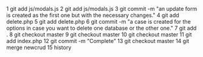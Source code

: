  1  git add js/modals.js
    2  git add js/modals.js
    3  git commit -m "an update form is created as the first one but with the necessary changes."
    4  git add delete.php
    5  git add delete.php
    6  git commit -m "a case is created for the options in case you want to delete one database or the other one."
    7  git add .
    8  git checkout master
    9  git checkout master
   10  git checkout master
   11  git add index.php
   12  git commit -m "Complete"
   13  git checkout master
   14  git merge newcrud
   15  history